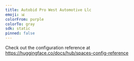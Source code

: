 ```yaml
---
title: Autobid Pro West Automotive Llc
emoji: 📊
colorFrom: purple
colorTo: gray
sdk: static
pinned: false
---
```


Check out the configuration reference at https://huggingface.co/docs/hub/spaces-config-reference
